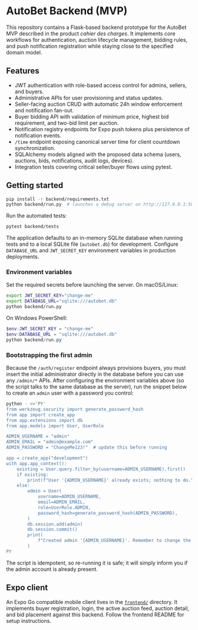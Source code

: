 # AutoBet Backend (MVP)

This repository contains a Flask-based backend prototype for the AutoBet MVP described in the product *cahier des charges*. It implements core workflows for authentication, auction lifecycle management, bidding rules, and push notification registration while staying close to the specified domain model.

## Features

- JWT authentication with role-based access control for admins, sellers, and buyers.
- Administrative APIs for user provisioning and status updates.
- Seller-facing auction CRUD with automatic 24h window enforcement and notification fan-out.
- Buyer bidding API with validation of minimum price, highest bid requirement, and two-bid limit per auction.
- Notification registry endpoints for Expo push tokens plus persistence of notification events.
- `/time` endpoint exposing canonical server time for client countdown synchronization.
- SQLAlchemy models aligned with the proposed data schema (users, auctions, bids, notifications, audit logs, devices).
- Integration tests covering critical seller/buyer flows using pytest.

## Getting started

```bash
pip install -r backend/requirements.txt
python backend/run.py  # launches a debug server on http://127.0.0.1:5000
```

Run the automated tests:

```bash
pytest backend/tests
```

The application defaults to an in-memory SQLite database when running tests and to a local SQLite file (`autobet.db`) for development. Configure `DATABASE_URL` and `JWT_SECRET_KEY` environment variables in production deployments.

### Environment variables

Set the required secrets before launching the server. On macOS/Linux:

```bash
export JWT_SECRET_KEY="change-me"
export DATABASE_URL="sqlite:///autobet.db"
python backend/run.py
```

On Windows PowerShell:

```powershell
$env:JWT_SECRET_KEY = "change-me"
$env:DATABASE_URL = "sqlite:///autobet.db"
python backend/run.py
```

### Bootstrapping the first admin

Because the `/auth/register` endpoint always provisions buyers, you must insert the initial administrator directly in the database before you can use any `/admin/*` APIs. After configuring the environment variables above (so the script talks to the same database as the server), run the snippet below to create an `admin` user with a password you control:

```bash
python - <<'PY'
from werkzeug.security import generate_password_hash
from app import create_app
from app.extensions import db
from app.models import User, UserRole

ADMIN_USERNAME = "admin"
ADMIN_EMAIL = "admin@example.com"
ADMIN_PASSWORD = "ChangeMe123!"  # update this before running

app = create_app("development")
with app.app_context():
    existing = User.query.filter_by(username=ADMIN_USERNAME).first()
    if existing:
        print(f"User '{ADMIN_USERNAME}' already exists; nothing to do.")
    else:
        admin = User(
            username=ADMIN_USERNAME,
            email=ADMIN_EMAIL,
            role=UserRole.ADMIN,
            password_hash=generate_password_hash(ADMIN_PASSWORD),
        )
        db.session.add(admin)
        db.session.commit()
        print(
            f"Created admin '{ADMIN_USERNAME}'. Remember to change the password after the first login."
        )
PY
```

The script is idempotent, so re-running it is safe; it will simply inform you if the admin account is already present.

## Expo client

An Expo Go compatible mobile client lives in the [`frontend/`](frontend/README.md) directory. It implements buyer registration, login, the active auction feed, auction detail, and bid placement against this backend. Follow the frontend README for setup instructions.
